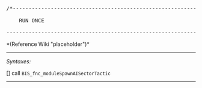 <pre>/*--------------------------------------------------------------------------------------------------

	RUN ONCE

--------------------------------------------------------------------------------------------------*/</pre>*(Reference Wiki "placeholder")*<!-- Remove this after fill-in -->


---
*Syntaxes:*

[] call `BIS_fnc_moduleSpawnAISectorTactic`

---

